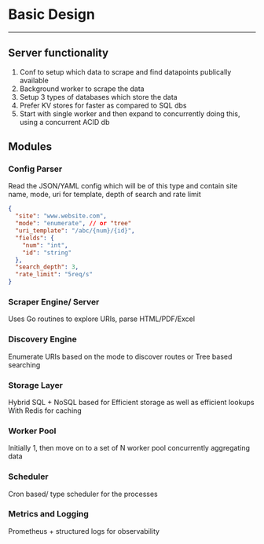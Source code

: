 # Basic Design
----

## Server functionality
1. Conf to setup which data to scrape and find datapoints publically available
2. Background worker to scrape the data
3. Setup 3 types of databases which store the data
4. Prefer KV stores for faster as compared to SQL dbs
5. Start with single worker and then expand to concurrently doing this, using a concurrent ACID db

## Modules

### Config Parser
Read the JSON/YAML config which will be of this type and contain site name, mode, uri for template, depth of search and rate limit

```json
{
  "site": "www.website.com",
  "mode": "enumerate", // or "tree"
  "uri_template": "/abc/{num}/{id}",
  "fields": {
    "num": "int",
    "id": "string"
  },
  "search_depth": 3,
  "rate_limit": "5req/s"
}

```

### Scraper Engine/ Server
Uses Go routines to explore URIs, parse HTML/PDF/Excel

### Discovery Engine
Enumerate URIs based on the mode to discover routes or Tree based searching

### Storage Layer
Hybrid SQL + NoSQL based for Efficient storage as well as efficient lookups With Redis for caching

### Worker Pool
Initially 1, then move on to a set of N worker pool concurrently aggregating data

### Scheduler
Cron based/ type scheduler for the processes

### Metrics and Logging 
Prometheus + structured logs for observability